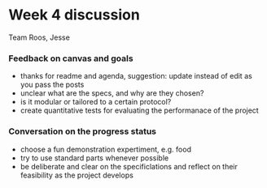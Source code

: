 # Week 4 discussion

Team Roos, Jesse

### Feedback on canvas and goals

+ thanks for readme and agenda, suggestion: update instead of edit as you pass the posts
+ unclear what are the specs, and why are they chosen?
+ is it modular or tailored to a certain protocol?
+ create quantitative tests for evaluating the performanace of the project

### Conversation on the progress status

+ choose a fun demonstration expertiment, e.g. food
+ try to use standard parts whenever possible
+ be deliberate and clear on the specificlations and reflect on their feasibility as the project develops



